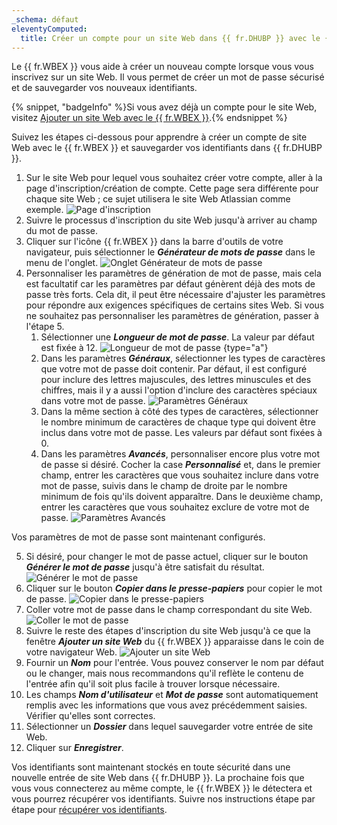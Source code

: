 ```yaml
---
_schema: défaut
eleventyComputed:
  title: Créer un compte pour un site Web dans {{ fr.DHUBP }} avec le {{ fr.WBEX }}
---
```

Le {{ fr.WBEX }} vous aide à créer un nouveau compte lorsque vous vous inscrivez sur un site Web. Il vous permet de créer un mot de passe sécurisé et de sauvegarder vos nouveaux identifiants.

{% snippet, "badgeInfo" %}Si vous avez déjà un compte pour le site Web, visitez [Ajouter un site Web avec le {{ fr.WBEX }}](/workspace/workspace-browser-extension/hub-personal/using-workspace-browser-extension/add-website-hub-personal-workspace-browser-extension/).{% endsnippet %}

Suivez les étapes ci-dessous pour apprendre à créer un compte de site Web avec le {{ fr.WBEX }} et sauvegarder vos identifiants dans {{ fr.DHUBP }}.

1. Sur le site Web pour lequel vous souhaitez créer votre compte, aller à la page d'inscription/création de compte. Cette page sera différente pour chaque site Web ; ce sujet utilisera le site Web Atlassian comme exemple. ![Page d'inscription](https://cdnweb.devolutions.net/docs/docs_en_hub_Hub2060.png)
2. Suivre le processus d'inscription du site Web jusqu'à arriver au champ du mot de passe.
3. Cliquer sur l'icône {{ fr.WBEX }} dans la barre d'outils de votre navigateur, puis sélectionner le ***Générateur de mots de passe*** dans le menu de l'onglet. ![Onglet Générateur de mots de passe](https://cdnweb.devolutions.net/docs/docs_en_hub_Hub2061.png)
4. Personnaliser les paramètres de génération de mot de passe, mais cela est facultatif car les paramètres par défaut génèrent déjà des mots de passe très forts. Cela dit, il peut être nécessaire d'ajuster les paramètres pour répondre aux exigences spécifiques de certains sites Web. Si vous ne souhaitez pas personnaliser les paramètres de génération, passer à l'étape 5.
   1. Sélectionner une ***Longueur de mot de passe***. La valeur par défaut est fixée à 12. ![Longueur de mot de passe](https://cdnweb.devolutions.net/docs/docs_en_hub_Hub2062.png) \{type="a"\}
   2. Dans les paramètres ***Généraux***, sélectionner les types de caractères que votre mot de passe doit contenir. Par défaut, il est configuré pour inclure des lettres majuscules, des lettres minuscules et des chiffres, mais il y a aussi l'option d'inclure des caractères spéciaux dans votre mot de passe. ![Paramètres Généraux](https://cdnweb.devolutions.net/docs/docs_en_hub_Hub2063.png)
   3. Dans la même section à côté des types de caractères, sélectionner le nombre minimum de caractères de chaque type qui doivent être inclus dans votre mot de passe. Les valeurs par défaut sont fixées à 0.
   4. Dans les paramètres ***Avancés***, personnaliser encore plus votre mot de passe si désiré. Cocher la case ***Personnalisé*** et, dans le premier champ, entrer les caractères que vous souhaitez inclure dans votre mot de passe, suivis dans le champ de droite par le nombre minimum de fois qu'ils doivent apparaître. Dans le deuxième champ, entrer les caractères que vous souhaitez exclure de votre mot de passe. ![Paramètres Avancés](https://cdnweb.devolutions.net/docs/docs_en_hub_Hub2064.png)

Vos paramètres de mot de passe sont maintenant configurés.

5. Si désiré, pour changer le mot de passe actuel, cliquer sur le bouton ***Générer le mot de passe*** jusqu'à être satisfait du résultat. ![Générer le mot de passe](https://cdnweb.devolutions.net/docs/docs_en_hub_Hub2065.png)
6. Cliquer sur le bouton ***Copier dans le presse-papiers*** pour copier le mot de passe. ![Copier dans le presse-papiers](https://cdnweb.devolutions.net/docs/docs_en_hub_Hub2066.png)
7. Coller votre mot de passe dans le champ correspondant du site Web. ![Coller le mot de passe](https://cdnweb.devolutions.net/docs/docs_en_hub_Hub2053.png)
8. Suivre le reste des étapes d'inscription du site Web jusqu'à ce que la fenêtre ***Ajouter un site Web*** du {{ fr.WBEX }} apparaisse dans le coin de votre navigateur Web. ![Ajouter un site Web](https://cdnweb.devolutions.net/docs/docs_en_hub_Hub2183.png)
9. Fournir un ***Nom*** pour l'entrée. Vous pouvez conserver le nom par défaut ou le changer, mais nous recommandons qu'il reflète le contenu de l'entrée afin qu'il soit plus facile à trouver lorsque nécessaire.
10. Les champs ***Nom d'utilisateur*** et ***Mot de passe*** sont automatiquement remplis avec les informations que vous avez précédemment saisies. Vérifier qu'elles sont correctes.
11. Sélectionner un ***Dossier*** dans lequel sauvegarder votre entrée de site Web.
12. Cliquer sur ***Enregistrer***.

Vos identifiants sont maintenant stockés en toute sécurité dans une nouvelle entrée de site Web dans {{ fr.DHUBP }}. La prochaine fois que vous vous connecterez au même compte, le {{ fr.WBEX }} le détectera et vous pourrez récupérer vos identifiants. Suivre nos instructions étape par étape pour [récupérer vos identifiants](/workspace/workspace-browser-extension/hub-personal/using-workspace-browser-extension/retrieve-credentials-hub-personal/).
